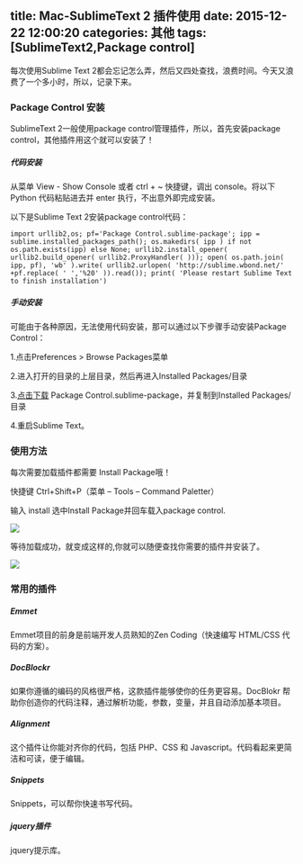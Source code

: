 title: Mac-SublimeText 2 插件使用
date: 2015-12-22 12:00:20
categories: 其他
tags: [SublimeText2,Package control]
---
每次使用Sublime Text 2都会忘记怎么弄，然后又四处查找，浪费时间。今天又浪费了一个多小时，所以，记录下来。

### Package Control 安装
SublimeText 2一般使用package control管理插件，所以，首先安装package control，其他插件用这个就可以安装了！

##### 代码安装
从菜单 View - Show Console 或者 ctrl + ~ 快捷键，调出 console。将以下 Python 代码粘贴进去并 enter 执行，不出意外即完成安装。

以下是Sublime Text 2安装package control代码：

```
import urllib2,os; pf='Package Control.sublime-package'; ipp = sublime.installed_packages_path(); os.makedirs( ipp ) if not os.path.exists(ipp) else None; urllib2.install_opener( urllib2.build_opener( urllib2.ProxyHandler( ))); open( os.path.join( ipp, pf), 'wb' ).write( urllib2.urlopen( 'http://sublime.wbond.net/' +pf.replace( ' ','%20' )).read()); print( 'Please restart Sublime Text to finish installation')
```

##### 手动安装
可能由于各种原因，无法使用代码安装，那可以通过以下步骤手动安装Package Control：

1.点击Preferences > Browse Packages菜单

2.进入打开的目录的上层目录，然后再进入Installed Packages/目录

3.[点击下载](https://github.com/wbond/sublime_package_control) Package Control.sublime-package，并复制到Installed Packages/目录

4.重启Sublime Text。

### 使用方法

每次需要加载插件都需要 Install Package哦！

快捷键 Ctrl+Shift+P（菜单 – Tools – Command Paletter）

输入 install 选中Install Package并回车载入package control.

![](http://7xp069.com1.z0.glb.clouddn.com/201512220001.jpg)

等待加载成功，就变成这样的,你就可以随便查找你需要的插件并安装了。

![](http://7xp069.com1.z0.glb.clouddn.com/201512220002.jpg)

### 常用的插件

##### Emmet
Emmet项目的前身是前端开发人员熟知的Zen Coding（快速编写 HTML/CSS 代码的方案）。

##### DocBlockr
如果你遵循的编码的风格很严格，这款插件能够使你的任务更容易。DocBlokr 帮助你创造你的代码注释，通过解析功能，参数，变量，并且自动添加基本项目。

##### Alignment
这个插件让你能对齐你的代码，包括 PHP、CSS 和 Javascript。代码看起来更简洁和可读，便于编辑。

##### Snippets
Snippets，可以帮你快速书写代码。

##### jquery插件
jquery提示库。